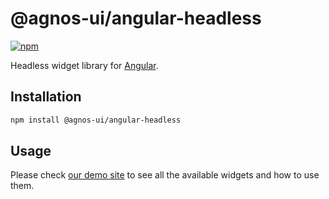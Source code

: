 # @agnos-ui/angular-headless

[![npm](https://img.shields.io/npm/v/@agnos-ui/angular-headless)](https://www.npmjs.com/package/@agnos-ui/angular-headless)

Headless widget library for [Angular](https://angular.io/).

## Installation

```sh
npm install @agnos-ui/angular-headless
```

## Usage

Please check [our demo site](https://www.agnosui.dev/latest/) to see all the available widgets and how to use them.
